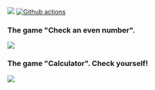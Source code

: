 <a href="https://codeclimate.com/github/KatherinaFed/frontend-project-lvl1/maintainability"><img src="https://api.codeclimate.com/v1/badges/33435174492c119ea799/maintainability" /></a> [![Github actions](https://github.com/KatherinaFed/frontend-project-lvl1/actions/workflows/github-actions.yml/badge.svg)](https://github.com/KatherinaFed/frontend-project-lvl1/actions/workflows/github-actions.yml)

### The game "Check an even number".

<a href="https://asciinema.org/a/421965" target="_blank"><img src="https://asciinema.org/a/421965.svg" /></a>

### The game "Calculator". Check yourself!

<a href="https://asciinema.org/a/Qs8o4mJwa8N8BCtxeUZ8FchmM" target="_blank"><img src="https://asciinema.org/a/Qs8o4mJwa8N8BCtxeUZ8FchmM.svg" /></a>